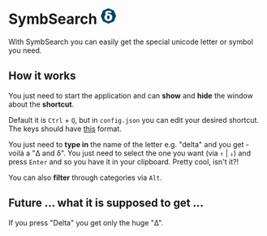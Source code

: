 # SymbSearch ![logo][logo]

With SymbSearch you can easily get the special unicode letter or symbol you need.

## How it works

You just need to start the application and can **show** and **hide** the window about the **shortcut**.

Default it is `Ctrl` + `Q`, but in `config.json` you can edit your desired shortcut.  
The keys should have [this][1] format.

You just need to **type in** the name of the letter e.g. "delta" and you get - voilá a "Δ and δ". You just need to select the one you want (via `↑` | `↓`) and press `Enter` and so you have it in your clipboard. Pretty cool, isn't it?!

You can also **filter** through categories via `Alt`.

## Future ... what it is supposed to get ...

If you press "Delta" you get only the huge "Δ".

[logo]: https://github.com/Leun4m/symbsearch/raw/master/style/icon32.png
[1]: https://github.com/electron/electron/blob/master/docs/api/accelerator.md
